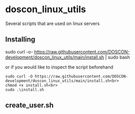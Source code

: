# doscon_linux_utils
Several scripts that are used on linux servers

## Installing
sudo curl -o- https://raw.githubusercontent.com/DOSCON-development/doscon_linux_utils/main/install.sh | sudo bash

or if you would like to inspect the script beforehand<br>
```
sudo curl -O https://raw.githubusercontent.com/DOSCON-development/doscon_linux_utils/main/install.sh<br>
chmod +x install.sh<br>
sudo .\install.sh
```

## create_user.sh


